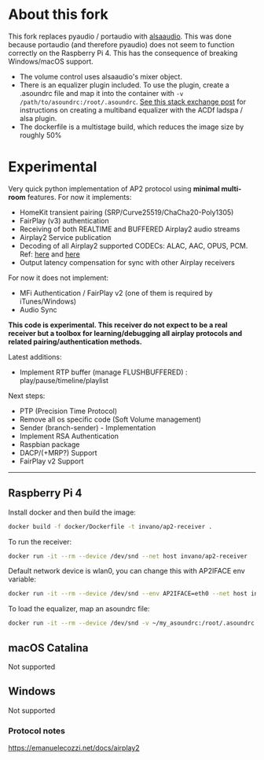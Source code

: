 # About this fork
This fork replaces pyaudio / portaudio with [alsaaudio](http://larsimmisch.github.io/pyalsaaudio/]). This was done because portaudio (and therefore pyaudio) does not seem to function correctly on the Raspberry Pi 4. This has the consequence of breaking Windows/macOS support.

* The volume control uses alsaaudio's mixer object.
* There is an equalizer plugin included. To use the plugin, create a .asoundrc file and map it into the container with `-v /path/to/asoundrc:/root/.asoundrc`. [See this stack exchange post](https://dsp.stackexchange.com/a/74760/57001) for instructions on creating a multiband equalizer with the ACDf ladspa / alsa plugin.
* The dockerfile is a multistage build, which reduces the image size by roughly 50%

# Experimental

Very quick python implementation of AP2 protocol using **minimal
multi-room** features. For now it implements:
- HomeKit transient pairing (SRP/Curve25519/ChaCha20-Poly1305)
- FairPlay (v3) authentication
- Receiving of both REALTIME and BUFFERED Airplay2 audio streams
- Airplay2 Service publication
- Decoding of all Airplay2 supported CODECs: ALAC, AAC, OPUS, PCM.
 Ref: [here](https://emanuelecozzi.net/docs/airplay2/audio/) and 
      [here](https://emanuelecozzi.net/docs/airplay2/rtsp/#setup)
- Output latency compensation for sync with other Airplay receivers

For now it does not implement:
 - MFi Authentication / FairPlay v2 (one of them is required by iTunes/Windows)
 - Audio Sync
 
**This code is experimental. This receiver do not expect to be a real receiver but a toolbox for learning/debugging all airplay protocols and related pairing/authentication methods.** 

Latest additions:
 - Implement RTP buffer (manage FLUSHBUFFERED) : play/pause/timeline/playlist

Next steps:
 - PTP (Precision Time Protocol)
 - Remove all os specific code (Soft Volume management)
 - Sender (branch-sender) - Implementation
 - Implement RSA Authentication
 - Raspbian package
 - DACP/(+MRP?) Support
 - FairPlay v2 Support
---

## Raspberry Pi 4

Install docker and then build the image:

```zsh
docker build -f docker/Dockerfile -t invano/ap2-receiver .
```

To run the receiver:

```zsh
docker run -it --rm --device /dev/snd --net host invano/ap2-receiver
```

Default network device is wlan0, you can change this with AP2IFACE env variable:

```zsh
docker run -it --rm --device /dev/snd --env AP2IFACE=eth0 --net host invano/ap2-receiver
```

To load the equalizer, map an asoundrc file:
```zsh
docker run -it --rm --device /dev/snd -v ~/my_asoundrc:/root/.asoundrc  --env AP2IFACE=eth0 --net host invano/ap2-receiver
```

## macOS Catalina

Not supported 

## Windows

Not supported



### Protocol notes

https://emanuelecozzi.net/docs/airplay2

 
